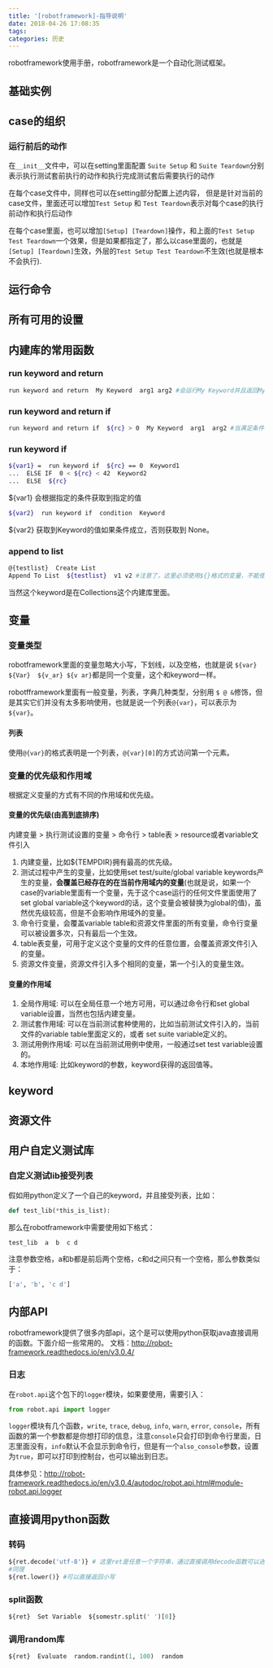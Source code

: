 ```yaml
---
title: '[robotframework]-指导说明'
date: 2018-04-26 17:08:35
tags:
categories: 历史
---
```


robotframework使用手册，robotframework是一个自动化测试框架。

<!--more-->

## 基础实例
## case的组织

### 运行前后的动作

在`__init__`文件中，可以在setting里面配置 `Suite Setup` 和 `Suite Teardown`分别表示执行测试套前执行的动作和执行完成测试套后需要执行的动作

在每个case文件中，同样也可以在setting部分配置上述内容， 但是是针对当前的case文件，里面还可以增加`Test Setup` 和 `Test Teardown`表示对每个case的执行前动作和执行后动作

在每个case里面，也可以增加`[Setup] [Teardown]`操作，和上面的`Test Setup` `Test Teardown`一个效果，但是如果都指定了，那么以case里面的，也就是`[Setup] [Teardown]`生效，外层的`Test Setup Test Teardown`不生效(也就是根本不会执行).

## 运行命令

## 所有可用的设置
## 内建库的常用函数

### run keyword and return

``` bash
run keyword and return  My Keyword  arg1 arg2 #会运行My Keyword并且返回My Keyword的返回值
```

### run keyword and return if

``` bash
run keyword and return if  ${rc} > 0  My Keyword  arg1  arg2 #当满足条件的时候运行My Keyword并且返回这个的返回值
```

### run keyword if

``` bash
${var1} =  run keyword if  ${rc} == 0  Keyword1
...  ELSE IF  0 < ${rc} < 42  Keyword2
...  ELSE  ${rc}
```

${var1} 会根据指定的条件获取到指定的值

``` bash
${var2}  run keyword if  condition  Keyword
```

${var2} 获取到Keyword的值如果条件成立，否则获取到 None。

### append to list

``` bash
@{testlist}  Create List
Append To List  ${testlist}  v1 v2 #注意了，这里必须使用${}格式的变量，不能使用@{}格式变量
```

当然这个keyword是在Collections这个内建库里面。

## 变量

### 变量类型

robotframework里面的变量忽略大小写，下划线，以及空格，也就是说 `${var}  ${Var}  ${v_ar} ${v ar}`都是同一个变量，这个和keyword一样。

robotfframework里面有一般变量，列表，字典几种类型，分别用 `$ @ &`修饰，但是其实它们并没有太多影响使用，也就是说一个列表`@{var}`，可以表示为`${var}`。

#### 列表

使用`@{var}`的格式表明是一个列表，`@{var}[0]`的方式访问第一个元素。

### 变量的优先级和作用域

根据定义变量的方式有不同的作用域和优先级。

#### 变量的优先级(由高到底排序)

内建变量 > 执行测试设置的变量 > 命令行 > table表 > resource或者variable文件引入

1. 内建变量，比如${TEMPDIR}拥有最高的优先级。
2. 测试过程中产生的变量，比如使用set test/suite/global variable keywords产生的变量，__会覆盖已经存在的在当前作用域内的变量__(也就是说，如果一个case的variable里面有一个变量，先于这个case运行的任何文件里面使用了set global variable这个keyword的话，这个变量会被替换为global的值)，虽然优先级较高，但是不会影响作用域外的变量。
3. 命令行变量，会覆盖variable table和资源文件里面的所有变量，命令行变量可以被设置多次，只有最后一个生效。
4. table表变量，可用于定义这个变量的文件的任意位置，会覆盖资源文件引入的变量。
5. 资源文件变量，资源文件引入多个相同的变量，第一个引入的变量生效。

#### 变量的作用域

1. 全局作用域: 可以在全局任意一个地方可用，可以通过命令行和set global variable设置，当然也包括内建变量。
2. 测试套作用域: 可以在当前测试套种使用的，比如当前测试文件引入的，当前文件的variable table里面定义的，或者 set suite variable定义的。
3. 测试用例作用域: 可以在当前测试用例中使用，一般通过set test variable设置的。
4. 本地作用域: 比如keyword的参数，keyword获得的返回值等。
## keyword
## 资源文件
## 用户自定义测试库

### 自定义测试lib接受列表

假如用python定义了一个自己的keyword，并且接受列表，比如：

``` python
def test_lib(*this_is_list):
```

那么在robotframework中需要使用如下格式：

``` robotframework
test_lib  a  b  c d
```

注意参数空格，a和b都是前后两个空格，c和d之间只有一个空格，那么参数类似于：
``` python
['a', 'b', 'c d']
```

## 内部API

robotframework提供了很多内部api，这个是可以使用python获取java直接调用的函数。下面介绍一些常用的。
文档：http://robot-framework.readthedocs.io/en/v3.0.4/

### 日志

在`robot.api`这个包下的`logger`模块，如果要使用，需要引入：

``` python
from robot.api import logger
```

`logger`模块有几个函数，`write`, `trace`, `debug`, `info`, `warn`, `error`, `console`，所有函数的第一个参数都是你想打印的信息，注意`console`只会打印到命令行里面，日志里面没有，`info`默认不会显示到命令行，但是有一个`also_console`参数，设置为`true`，即可以打印到控制台，也可以输出到日志。

具体参见：http://robot-framework.readthedocs.io/en/v3.0.4/autodoc/robot.api.html#module-robot.api.logger

## 直接调用python函数

### 转码

``` python
${ret.decode('utf-8')} # 这里ret是任意一个字符串，通过直接调用decode函数可以进行解码操作
#同理
${ret.lower()} #可以直接返回小写
```

### split函数

``` python
${ret}  Set Variable  ${somestr.split(' ')[0]}
```

### 调用random库

``` python
${ret}  Evaluate  random.randint(1, 100)  random
```
